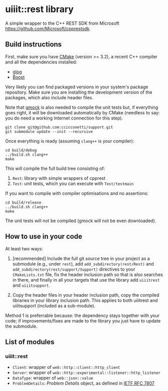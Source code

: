 # uiiit::rest library

A simple wrapper to the C++ REST SDK from Microsoft https://github.com/Microsoft/cpprestsdk.

## Build instructions

First, make sure you have [CMake](https://cmake.org/) (version >= 3.2), a recent C++ compiler and all the dependencies installed:

- [glog](https://github.com/google/glog)
- [Boost](https://www.boost.org/)

Very likely you can find packaged versions in your system's package repository.
Make sure you are installing the development version of the packages, which also include header files.

Note that [gmock](https://github.com/google/googlemock) is also needed to compile the unit tests but, if everything goes right, it will be downloaded automatically by CMake (needless to say: you do need a working Internet connection for this step).

```
git clone git@github.com:ccicconetti/support.git
git submodule update --init --recursive
```

Once everything is ready (assuming `clang++` is your compiler):

```
cd build/debug
../build.sh clang++
make
```

This will compile the full build tree consisting of:

1. `Rest`: library with simple wrappers of cpprest
2. `Test`: unit tests, which you can execute with `Test/testmain`

If you want to compile with compiler optimisations and no assertions:

```
cd build/release
../build.sh clang++
make
```

The unit tests will not be compiled (gmock will not be even downloaded).

## How to use in your code

At least two ways:

1. [recommended] Include the full git source tree in your project as a submodule (e.g., under `rest`), add `add_subdirectory(rest/Rest)` and `add_subdirectory(rest/support/Support)` directives to your `CMakeLists.txt` file, fix the header inclusion path so that is also searches in there, and finally in all your targets that use the library add `uiiitrest` and `uiiitsupport`.

2. Copy the header files in your header inclusion path, copy the compiled libraries in your library inclusion path. This applies to both uiiitrest and uiiitsupport (included as a sub-module).

Method 1 is preferrable because: the dependency stays together with your code; if improvements/fixes are made to the library you just have to update the submodule.

## List of modules

### uiiit::rest

- `Client`: wrapper of `web::http::client::http_client`
- `Server`: wrapper of `web::http::experimental::listener::http_listener`
- `DataType`: wrapper of `web::json::value`
- `ProblemDetails`: _Problem Details_ object, as defined in [IETF RFC 7807](https://tools.ietf.org/html/rfc7807)
